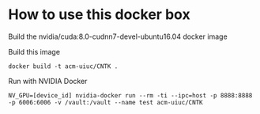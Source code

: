 # How to use this docker box

Build the nvidia/cuda:8.0-cudnn7-devel-ubuntu16.04 docker image 

Build this image 
```
docker build -t acm-uiuc/CNTK .
```

Run with NVIDIA Docker 
```
NV_GPU=[device_id] nvidia-docker run --rm -ti --ipc=host -p 8888:8888 -p 6006:6006 -v /vault:/vault --name test acm-uiuc/CNTK
```

